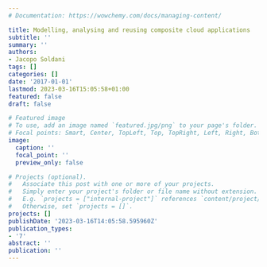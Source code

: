 ```yaml
---
# Documentation: https://wowchemy.com/docs/managing-content/

title: Modelling, analysing and reusing composite cloud applications
subtitle: ''
summary: ''
authors:
- Jacopo Soldani
tags: []
categories: []
date: '2017-01-01'
lastmod: 2023-03-16T15:05:58+01:00
featured: false
draft: false

# Featured image
# To use, add an image named `featured.jpg/png` to your page's folder.
# Focal points: Smart, Center, TopLeft, Top, TopRight, Left, Right, BottomLeft, Bottom, BottomRight.
image:
  caption: ''
  focal_point: ''
  preview_only: false

# Projects (optional).
#   Associate this post with one or more of your projects.
#   Simply enter your project's folder or file name without extension.
#   E.g. `projects = ["internal-project"]` references `content/project/deep-learning/index.md`.
#   Otherwise, set `projects = []`.
projects: []
publishDate: '2023-03-16T14:05:58.595960Z'
publication_types:
- '7'
abstract: ''
publication: ''
---
```


